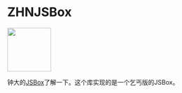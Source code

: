 # ZHNJSBox

<img src="https://raw.githubusercontent.com/zhnnnnn/ZHNJSBox/master/jsbox.gif" width="100" height="100" />

钟大的[JSBox](https://itunes.apple.com/cn/app/jsbox-%E5%88%9B%E9%80%A0%E4%BD%A0%E8%87%AA%E5%B7%B1%E7%9A%84%E5%B7%A5%E5%85%B7/id1312014438?mt=8)了解一下。这个库实现的是一个乞丐版的JSBox。

